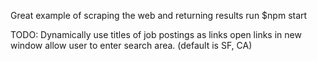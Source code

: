 Great example of scraping the web and returning results
run $npm start

TODO:
Dynamically use titles of job postings as links
open links in new window
allow user to enter search area. (default is SF, CA)

